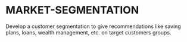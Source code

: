 # MARKET-SEGMENTATION
Develop a customer segmentation to give recommendations like saving plans, loans, wealth management, etc. on target customers groups.
